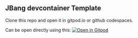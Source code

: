 ## JBang devcontainer Template

Clone this repo and open it in gitpod.io or github codespaces.

Can be open directly using this: [![Open in Gitpod](https://gitpod.io/button/open-in-gitpod.svg)](https://gitpod.io/#https://github.com/fbricon/jbangdemo)
